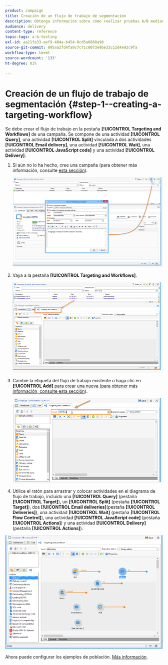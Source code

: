 ```yaml
---
product: campaign
title: Creación de un flujo de trabajo de segmentación
description: Obtenga información sobre cómo realizar pruebas A/B mediante un caso de uso dedicado.
audience: delivery
content-type: reference
topic-tags: a-b-testing
exl-id: aa21fa33-aef9-484a-b454-0cd5a6868a98
source-git-commit: 895aa2fd4fa9c7c71c0073e9be33c12d4e92c9fa
workflow-type: tm+mt
source-wordcount: '133'
ht-degree: 81%

---
```


# Creación de un flujo de trabajo de segmentación {#step-1--creating-a-targeting-workflow}

Se debe crear el flujo de trabajo en la pestaña **[!UICONTROL Targeting and Workflows]** de una campaña. Se compone de una actividad **[!UICONTROL Query]**, una actividad **[!UICONTROL Split]** vinculada a dos actividades **[!UICONTROL Email delivery]**, una actividad **[!UICONTROL Wait]**, una actividad **[!UICONTROL JavaScript code]** y una actividad **[!UICONTROL Delivery]**.

1. Si aún no lo ha hecho, cree una campaña (para obtener más información, consulte [esta sección](../../campaign/using/setting-up-marketing-campaigns.md#creating-a-campaign)).

   ![](assets/use_case_abtesting_targetwkfl_001.png)

1. Vaya a la pestaña **[!UICONTROL Targeting and Workflows]**.

   ![](assets/use_case_abtesting_targetwkfl_002.png)

1. Cambie la etiqueta del flujo de trabajo existente o haga clic en **[!UICONTROL Add]**[ para crear una nueva (para obtener más información, consulte esta sección](../../campaign/using/marketing-campaign-deliveries.md#selecting-the-target-population)).

   ![](assets/use_case_abtesting_targetwkfl_003.png)

1. Utilice el ratón para arrastrar y colocar actividades en el diagrama de flujo de trabajo, incluido una **[!UICONTROL Query]** (pestaña **[!UICONTROL Target]**), un **[!UICONTROL Split]** (pestaña **[!UICONTROL Target]**), dos **[!UICONTROL Email deliveries]**(pestaña **[!UICONTROL Deliveries]**), una actividad **[!UICONTROL Wait]** (pestaña **[!UICONTROL Flow Control]**), una actividad **[!UICONTROL JavaScript code]** (pestaña **[!UICONTROL Actions]**) y una actividad **[!UICONTROL Delivery]** (pestaña **[!UICONTROL Actions]**).

![](assets/use_case_abtesting_targetwkfl_004.png)

Ahora puede configurar los ejemplos de población. [Más información](a-b-testing-uc-population-samples.md).
